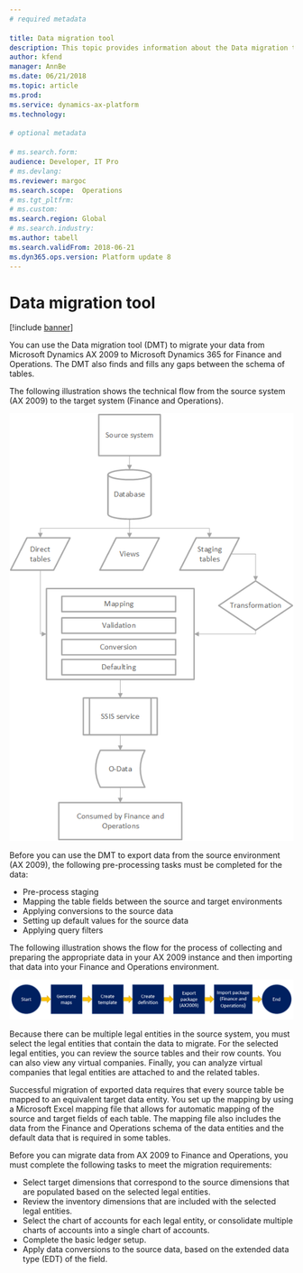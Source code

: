 ```yaml
---
# required metadata

title: Data migration tool 
description: This topic provides information about the Data migration tool (DMT) that you can use to migrate data from Microsoft Dynamics AX 2009 to Microsoft Dynamics 365 for Finance and Operations.
author: kfend
manager: AnnBe
ms.date: 06/21/2018
ms.topic: article
ms.prod: 
ms.service: dynamics-ax-platform
ms.technology: 

# optional metadata

# ms.search.form:  
audience: Developer, IT Pro
# ms.devlang: 
ms.reviewer: margoc
ms.search.scope:  Operations
# ms.tgt_pltfrm: 
# ms.custom: 
ms.search.region: Global
# ms.search.industry:
ms.author: tabell
ms.search.validFrom: 2018-06-21
ms.dyn365.ops.version: Platform update 8
---
```


# Data migration tool

[!include [banner](../includes/banner.md)]

You can use the Data migration tool (DMT) to migrate your data from Microsoft Dynamics AX 2009 to Microsoft Dynamics 365 for Finance and Operations. The DMT also finds and fills any gaps between the schema of tables.

The following illustration shows the technical flow from the source system (AX 2009) to the target system (Finance and Operations).

![Data migration technical flow](media/dmt_technical_flow.png)

Before you can use the DMT to export data from the source environment (AX 2009), the following pre-processing tasks must be completed for the data:

- Pre-process staging
- Mapping the table fields between the source and target environments
- Applying conversions to the source data
- Setting up default values for the source data
- Applying query filters

The following illustration shows the flow for the process of collecting and preparing the appropriate data in your AX 2009 instance and then importing that data into your Finance and Operations environment.

![Data migration process flow](media/dmt_process_flow.PNG)

Because there can be multiple legal entities in the source system, you must select the legal entities that contain the data to migrate. For the selected legal entities, you can review the source tables and their row counts. You can also view any virtual companies. Finally, you can analyze virtual companies that legal entities are attached to and the related tables.

Successful migration of exported data requires that every source table be mapped to an equivalent target data entity. You set up the mapping by using a Microsoft Excel mapping file that allows for automatic mapping of the source and target fields of each table. The mapping file also includes the data from the Finance and Operations schema of the data entities and the default data that is required in some tables.

Before you can migrate data from AX 2009 to Finance and Operations, you must complete the following tasks to meet the migration requirements:

- Select target dimensions that correspond to the source dimensions that are populated based on the selected legal entities.
- Review the inventory dimensions that are included with the selected legal entities.
- Select the chart of accounts for each legal entity, or consolidate multiple charts of accounts into a single chart of accounts.
- Complete the basic ledger setup.
- Apply data conversions to the source data, based on the extended data type (EDT) of the field.
